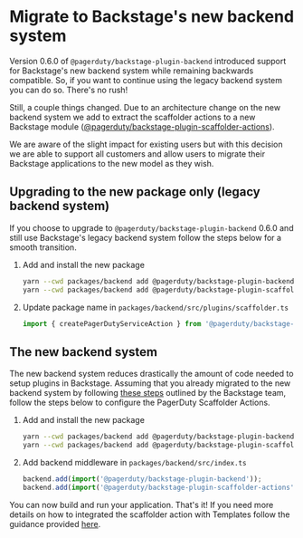 # Migrate to Backstage's new backend system

Version 0.6.0 of `@pagerduty/backstage-plugin-backend` introduced support for Backstage's new backend system while remaining backwards compatible. So, if you want to continue using the legacy backend system you can do so. There's no rush!

Still, a couple things changed. Due to an architecture change on the new backend system we add to extract the scaffolder actions to a new Backstage module ([@pagerduty/backstage-plugin-scaffolder-actions](https://www.npmjs.com/package/@pagerduty/backstage-plugin-scaffolder-actions)).

We are aware of the slight impact for existing users but with this decision we are able to support all customers and allow users to migrate their Backstage applications to the new model as they wish.

## Upgrading to the new package only (legacy backend system)

If you choose to upgrade to `@pagerduty/backstage-plugin-backend` 0.6.0 and still use Backstage's legacy backend system follow the steps below for a smooth transition.

1. Add and install the new package

    ```bash
    yarn --cwd packages/backend add @pagerduty/backstage-plugin-backend  # or upgrade to 0.6.0
    yarn --cwd packages/backend add @pagerduty/backstage-plugin-scaffolder-actions
    ```

2. Update package name in `packages/backend/src/plugins/scaffolder.ts`

    ```typescript
    import { createPagerDutyServiceAction } from '@pagerduty/backstage-plugin-scaffolder-actions';
    ```

## The new backend system

The new backend system reduces drastically the amount of code needed to setup plugins in Backstage. Assuming that you already migrated to the new backend system by following [these steps](https://backstage.io/docs/backend-system/building-backends/migrating/) outlined by the Backstage team, follow the steps below to configure the PagerDuty Scaffolder Actions.

1. Add and install the new package

    ```bash
    yarn --cwd packages/backend add @pagerduty/backstage-plugin-backend  # or upgrade to 0.6.0
    yarn --cwd packages/backend add @pagerduty/backstage-plugin-scaffolder-actions
    ```

2. Add backend middleware in `packages/backend/src/index.ts`

    ```typescript
    backend.add(import('@pagerduty/backstage-plugin-backend'));
    backend.add(import('@pagerduty/backstage-plugin-scaffolder-actions'));
    ```

You can now build and run your application. That's it! If you need more details on how to integrated the scaffolder action with Templates follow the guidance provided [here](/backstage-plugin-docs/advanced/create-service-software-template/#create-the-software-template).
